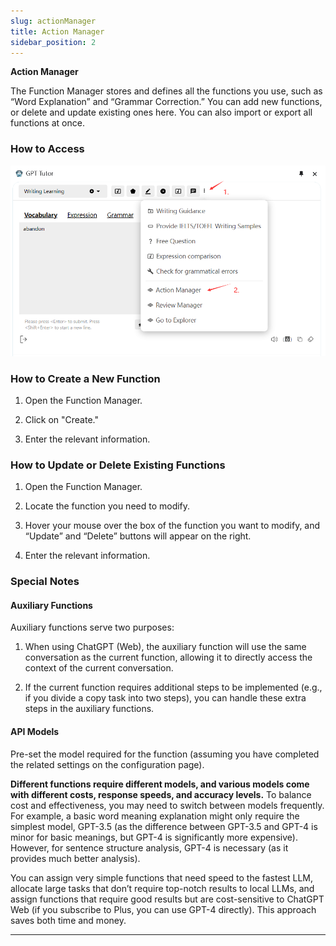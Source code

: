 ```yaml
---
slug: actionManager
title: Action Manager
sidebar_position: 2
---
```


**Action Manager**

The Function Manager stores and defines all the functions you use, such as “Word Explanation” and “Grammar Correction.” You can add new functions, or delete and update existing ones here. You can also import or export all functions at once.

### How to Access

![alt text](image-17.png)

### How to Create a New Function

1. Open the Function Manager.

2. Click on "Create."

3. Enter the relevant information.

### How to Update or Delete Existing Functions

1. Open the Function Manager.

2. Locate the function you need to modify.

3. Hover your mouse over the box of the function you want to modify, and “Update” and “Delete” buttons will appear on the right.

4. Enter the relevant information.

### Special Notes

#### Auxiliary Functions

Auxiliary functions serve two purposes:

1. When using ChatGPT (Web), the auxiliary function will use the same conversation as the current function, allowing it to directly access the context of the current conversation.

2. If the current function requires additional steps to be implemented (e.g., if you divide a copy task into two steps), you can handle these extra steps in the auxiliary functions.

#### API Models

Pre-set the model required for the function (assuming you have completed the related settings on the configuration page).

**Different functions require different models, and various models come with different costs, response speeds, and accuracy levels.** To balance cost and effectiveness, you may need to switch between models frequently. For example, a basic word meaning explanation might only require the simplest model, GPT-3.5 (as the difference between GPT-3.5 and GPT-4 is minor for basic meanings, but GPT-4 is significantly more expensive). However, for sentence structure analysis, GPT-4 is necessary (as it provides much better analysis).

You can assign very simple functions that need speed to the fastest LLM, allocate large tasks that don’t require top-notch results to local LLMs, and assign functions that require good results but are cost-sensitive to ChatGPT Web (if you subscribe to Plus, you can use GPT-4 directly). This approach saves both time and money.

---